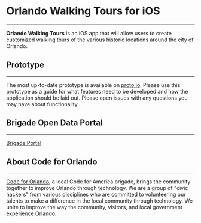 # Orlando Walking Tours for iOS
-----------
**Orlando Walking Tours** is an iOS app that will allow users to create customized walking tours of the various historic locations around the city of Orlando.  

## Prototype
-----------
The most up-to-date prototype is available on <a href="https://codefortravel.proto.io/share/?id=d1c6b95c-c2a9-4fad-8329-62a4853971d7&v=1">proto.io</a>. Please use this prototype as a guide for what features need to be developed and how the application should be laid out. Please open issues with any questions you may have about functionality.

## Brigade Open Data Portal
-----------
<a href="https://brigades.opendatanetwork.com/brigade?brigade=Code%20for%20Orlando">Brigade Portal</a>

## About Code for Orlando
-----------
[Code for Orlando](http://www.codefororlando.com/), a local Code for America brigade, brings the community together to improve Orlando through technology.  We are a group of "civic hackers" from various disciplines who are committed to volunteering our talents to make a difference in the local community through technology.  We unite to improve the way the community, visitors, and local government experience Orlando.
